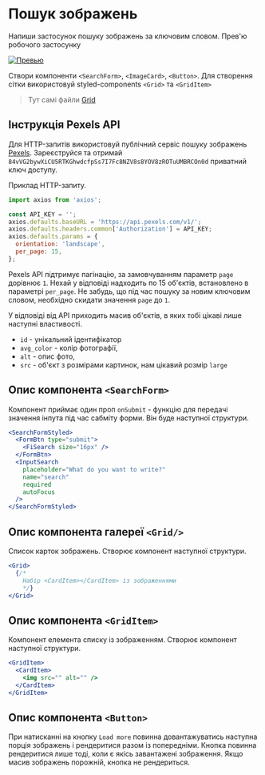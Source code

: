 # Пошук зображень

Напиши застосунок пошуку зображень за ключовим словом. Прев'ю робочого
застосунку

[![Превью](https://i.gyazo.com/76384ee7d41664406ee52acb77351f07.jpg)](https://gyazo.com/76384ee7d41664406ee52acb77351f07)

Створи компоненти `<SearchForm>`, `<ImageCard>`, `<Button>`. Для створення сітки
використовуй styled-components `<Grid>` та `<GridItem>`

> Тут самі файли [Grid](./src/components/Grid/Grid.styled.jsx)

## Інструкція Pexels API

Для HTTP-запитів використовуй публічний сервіс пошуку зображень
[ Pexels](https://www.pexels.com/api/documentation/). Зареєструйся та отримай
`84vVG2bywXiCU5RTKGhwdcfpSs7I7Fc8NZV8s8YOV8zROTuUMBRCOn0d` приватний ключ
доступу.

Приклад HTTP-запиту.

```js
import axios from 'axios';

const API_KEY = '';
axios.defaults.baseURL = 'https://api.pexels.com/v1/';
axios.defaults.headers.common['Authorization'] = API_KEY;
axios.defaults.params = {
  orientation: 'landscape',
  per_page: 15,
};
```

Pexels API підтримує пагінацію, за замовчуванням параметр `page` дорівнює `1`.
Нехай у відповіді надходить по 15 об'єктів, встановлено в параметрі `per_page`.
Не забудь, що під час пошуку за новим ключовим словом, необхідно скидати
значення `page` до `1`.

У відповіді від API приходить масив об'єктів, в яких тобі цікаві лише наступні
властивості.

- `id` - унікальний ідентифікатор
- `avg_color` - колір фотографії,
- `alt` - опис фото,
- `src` - об'єкт з розмірами картинок, нам цікавий розмір `large`

## Опис компонента `<SearchForm>`

Компонент приймає один проп `onSubmit` - функцію для передачі значення інпута
під час сабміту форми. Він буде наступної структури.

```jsx
<SearchFormStyled>
  <FormBtn type="submit">
    <FiSearch size="16px" />
  </FormBtn>
  <InputSearch
    placeholder="What do you want to write?"
    name="search"
    required
    autoFocus
  />
</SearchFormStyled>
```

## Опис компонента галереї `<Grid/>`

Список карток зображень. Створює компонент наступної структури.

```jsx
<Grid>
  {/*
    Набір <CardItem></CardItem> із зображеннями
    */}
</Grid>
```

## Опис компонента `<GridItem>`

Компонент елемента списку із зображенням. Створює компонент наступної структури.

```jsx
<GridItem>
  <CardItem>
    <img src="" alt="" />
  </CardItem>
</GridItem>
```

## Опис компонента `<Button>`

При натисканні на кнопку `Load more` повинна довантажуватись наступна порція
зображень і рендеритися разом із попередніми. Кнопка повинна рендеритися лише
тоді, коли є якісь завантажені зображення. Якщо масив зображень порожній, кнопка
не рендериться.
